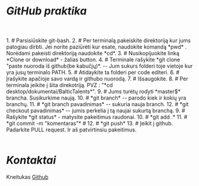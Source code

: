 
# *GitHub praktika*
<br>
<br>
   1. # Parsisiūskite git-bash.
   2. # Per terminalą pakeiskite direktoriją kur jums patogiau dirbti.  Jei norite paziūrėti kur esate, naudokite komandą  *pwd* . Norėdami pakeisti direktoriją naudokite *cd*.
   3. # Nusikopijuokite linką *Clone or download* - žalias button.
   4. # Terminale rašykite *git clone "paste nuoroda iš github(be kabučįų)*. -- Jum sukurs folderi toje vietoje kur yra jusų terminalo PATH. 
   5. # Atidaykite ta folderi per code editeri.
   6. # Įrašykite apačioje savo vardą ir githubo nuorodą.
   7. # Išsaugokite.
   8. # Per terminala įeikite į šita direkotriją. PVZ : "*cd desktop/dokumentai/BalticTalents*". 
   9. # Jums turėtų rodyti *master$* brancha. Susikurkime naują.
   10. # *git branch* -- parodo kiek ir kokių yra branchų.
   11. # *git branch pavadinimas*  -- sukuria nauja branch.
   12. # *git checkout pavadinimas* -- jumis perkelia į tą naujai sukurtą branchą.
   9. # Rašykite *git status* - matysite pakeitimus raudonai.
   10. # *git add .*
   11. # *git commit -m "komentaras"* #
   12. # *git push*
   13. # Įeikit į github. Padarkite PULL request. Ir aš patvirtinsiu pakeitimus.

<br>
<br>
  

# *Kontaktai*


Kneitukas [Github](https://github.com/Kneitukas)